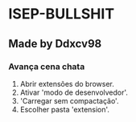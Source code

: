 # ISEP-BULLSHIT
## Made by Ddxcv98
### Avança cena chata

1. Abrir extensões do browser.
2. Ativar 'modo de desenvolvedor'.
3. 'Carregar sem compactação'.
4. Escolher pasta 'extension'.
